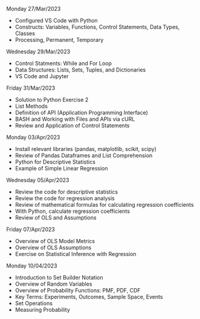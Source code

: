 Monday 27/Mar/2023
- Configured VS Code with Python
- Constructs: Variables, Functions, Control Statements, Data Types, Classes
- Processing, Permanent, Temporary

Wednesday 29/Mar/2023
- Control Statments: While and For Loop
- Data Structures: Lists, Sets, Tuples, and Dictionaries
- VS Code and Jupyter


Friday 31/Mar/2023
- Solution to Python Exercise 2
- List Methods
- Definition of API (Application Programming Interface)
- BASH and Working with Files and APIs via cURL
- Review and Application of Control Statements

Monday 03/Apr/2023
- Install relevant libraries (pandas, matplotlib, scikit, scipy)
- Review of Pandas Dataframes and List Comprehension
- Python for Descriptive Statistics
- Example of Simple Linear Regression


Wednesday 05/Apr/2023
- Review the code for descriptive statistics
- Review the code for regression analysis
- Review of mathematical formulas for calculating regression coefficients
- With Python, calculate regression coefficients
- Review of OLS and Assumptions


Friday 07/Apr/2023
- Overview of OLS Model Metrics
- Overview of OLS Assumptions
- Exercise on Statistical Inference with Regression


Monday 10/04/2023
- Introduction to Set Builder Notation
- Overview of Random Variables
- Overview of Probability Functions: PMF, PDF, CDF
- Key Terms: Experiments, Outcomes, Sample Space, Events
- Set Operations
- Measuring Probability